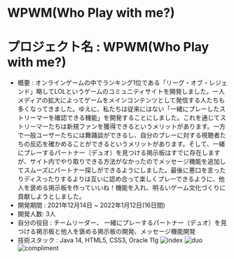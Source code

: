 # WPWM(Who Play with me?)
# プロジェクト名 : WPWM(Who Play with me?)
* 概要 : オンラインゲームの中でランキング1位である「リーグ・オブ・レジェンド」略してLOLというゲームのコミュニティサイトを開発しました。一人メディアの拡大によってゲームをメインコンテンツとして発信する人たちも多くなってきました。ゆえに、私たちは従来にはない「一緒にプレーしたストリーマーを確認できる機能」を開発することにしました。これを通じてストリーマーたちは新規ファンを獲得できるというメリットがあります。一方で一般ユーザーたちには舞踊談ができるし、自分のプレーに対する視聴者たちの反応を確かめることができるというメリットがあります。そして、一緒にプレーするパートナー（デュオ）を見つける掲示板はすでに存在しますが、サイト内でやり取りできる方法がなかったのでメッセージ機能を追加してスムーズにパートナー探しができるようにしました。最後に悪口を言ったりディスったりするよりは互いに認め合って楽しくプレーできるように、他人を褒める掲示板を作っていいね！機能を入れ、明るいゲーム文化づくりに貢献しようとしました。
* 開発期間 : 2021年12月14日 ~ 2022年1月12日(16日間)
* 開発人数: 3人
* 自分の役目 : チームリーダー、 一緒にプレーするパートナー（デュオ）を見つける掲示板と他人を褒める掲示板の開発、メッセージ機能開発
* 技術スタック : Java 14, HTML5, CSS3, Oracle 11g
![index](https://user-images.githubusercontent.com/99231386/172135656-54c01def-b76d-4bad-9c3d-9ddb76ec9a5c.png)
![duo](https://user-images.githubusercontent.com/99231386/172135696-fd78c385-8b2d-41b3-b546-5a3fda67d92c.png)
![compliment](https://user-images.githubusercontent.com/99231386/172135715-9f015e1f-9c7d-44a5-8a90-2ec6e339b43d.png)
